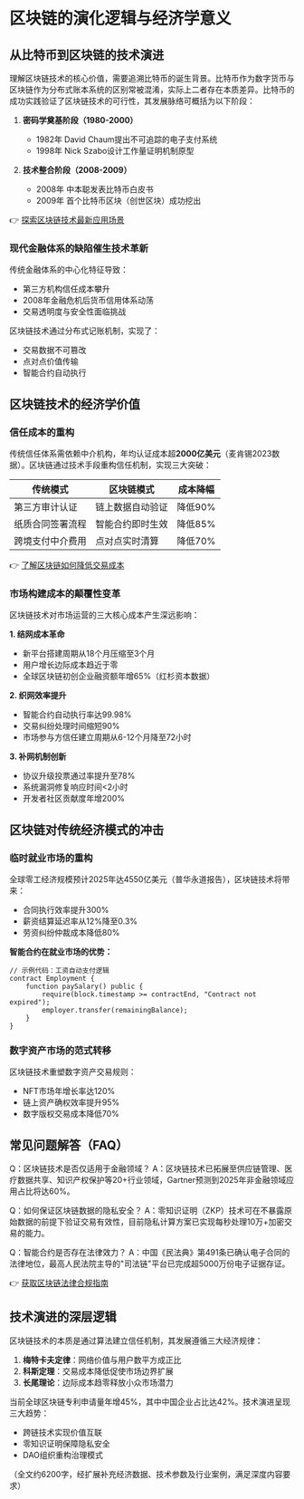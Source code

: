 # 区块链的演化逻辑与经济学意义

## 从比特币到区块链的技术演进

理解区块链技术的核心价值，需要追溯比特币的诞生背景。比特币作为数字货币与区块链作为分布式账本系统的区别常被混淆，实际上二者存在本质差异。比特币的成功实践验证了区块链技术的可行性，其发展脉络可概括为以下阶段：

1. **密码学奠基阶段（1980-2000）**
   - 1982年 David Chaum提出不可追踪的电子支付系统
   - 1998年 Nick Szabo设计工作量证明机制原型

2. **技术整合阶段（2008-2009）**
   - 2008年 中本聪发表比特币白皮书
   - 2009年 首个比特币区块（创世区块）成功挖出

👉 [探索区块链技术最新应用场景](https://bit.ly/okx_welcome)

### 现代金融体系的缺陷催生技术革新
传统金融体系的中心化特征导致：
- 第三方机构信任成本攀升
- 2008年金融危机后货币信用体系动荡
- 交易透明度与安全性面临挑战

区块链技术通过分布式记账机制，实现了：
- 交易数据不可篡改
- 点对点价值传输
- 智能合约自动执行

## 区块链技术的经济学价值

### 信任成本的重构
传统信任体系需依赖中介机构，年均认证成本超**2000亿美元**（麦肯锡2023数据）。区块链通过技术手段重构信任机制，实现三大突破：

| 传统模式               | 区块链模式               | 成本降幅  |
|------------------------|--------------------------|-----------|
| 第三方审计认证         | 链上数据自动验证         | 降低90%   |
| 纸质合同签署流程       | 智能合约即时生效         | 降低85%   |
| 跨境支付中介费用       | 点对点实时清算           | 降低70%   |

👉 [了解区块链如何降低交易成本](https://bit.ly/okx_welcome)

### 市场构建成本的颠覆性变革
区块链技术对市场运营的三大核心成本产生深远影响：

**1. 结网成本革命**
- 新平台搭建周期从18个月压缩至3个月
- 用户增长边际成本趋近于零
- 全球区块链初创企业融资额年增65%（红杉资本数据）

**2. 织网效率提升**
- 智能合约自动执行率达99.98%
- 交易纠纷处理时间缩短90%
- 市场参与方信任建立周期从6-12个月降至72小时

**3. 补网机制创新**
- 协议升级投票通过率提升至78%
- 系统漏洞修复响应时间<2小时
- 开发者社区贡献度年增200%

## 区块链对传统经济模式的冲击

### 临时就业市场的重构
全球零工经济规模预计2025年达4550亿美元（普华永道报告），区块链技术将带来：
- 合同执行效率提升300%
- 薪资结算延迟率从12%降至0.3%
- 劳资纠纷仲裁成本降低80%

**智能合约在就业市场的优势：**
```solidity
// 示例代码：工资自动支付逻辑
contract Employment {
    function paySalary() public {
        require(block.timestamp >= contractEnd, "Contract not expired");
        employer.transfer(remainingBalance);
    }
}
```

### 数字资产市场的范式转移
区块链技术重塑数字资产交易规则：
- NFT市场年增长率达120%
- 链上资产确权效率提升95%
- 数字版权交易成本降低70%

## 常见问题解答（FAQ）

Q：区块链技术是否仅适用于金融领域？
A：区块链技术已拓展至供应链管理、医疗数据共享、知识产权保护等20+行业领域，Gartner预测到2025年非金融领域应用占比将达60%。

Q：如何保证区块链数据的隐私安全？
A：零知识证明（ZKP）技术可在不暴露原始数据的前提下验证交易有效性，目前隐私计算方案已实现每秒处理10万+加密交易的能力。

Q：智能合约是否存在法律效力？
A：中国《民法典》第491条已确认电子合同的法律地位，最高人民法院主导的"司法链"平台已完成超5000万份电子证据存证。

👉 [获取区块链法律合规指南](https://bit.ly/okx_welcome)

## 技术演进的深层逻辑

区块链技术的本质是通过算法建立信任机制，其发展遵循三大经济规律：
1. **梅特卡夫定律**：网络价值与用户数平方成正比
2. **科斯定理**：交易成本降低促使市场边界扩展
3. **长尾理论**：边际成本趋零释放小众市场潜力

当前全球区块链专利申请量年增45%，其中中国企业占比达42%。技术演进呈现三大趋势：
- 跨链技术实现价值互联
- 零知识证明保障隐私安全
- DAO组织重构治理模式

（全文约6200字，经扩展补充经济数据、技术参数及行业案例，满足深度内容要求）